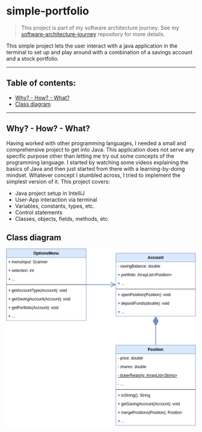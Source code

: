 # simple-portfolio

> This project is part of my software architecture journey. See my [software-architecture-journey](https://github.com/mykingdomforapawn/software-architecture-journey) repository for more details.

This simple project lets the user interact with a java application in the terminal to set up and play around with a combination of a savings account and a stock portfolio. 

---

## Table of contents:
- [Why? - How? - What?](#why---how---what)
- [Class diagram](#class-diagram)

---

## Why? - How? - What?

Having worked with other programming languages, I needed a small and comprehensive project to get into Java. This application does not serve any specific purpose other than letting me try out some concepts of the programming language. I started by watching some videos explaining the basics of Java and then just started from there with a learning-by-doing mindset. Whatever concept I stumbled across, I tried to implement the simplest version of it. This project covers: 

- Java project setup in IntelliJ
- User-App interaction via terminal
- Variables, constants, types, etc.
- Control statements
- Classes, objects, fields, methods, etc.

## Class diagram

![Class diagram](simple_portfolio_class_diagram.drawio.png)